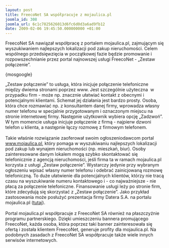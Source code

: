 ```yaml
---
layout: post
title: FreecoNet SA współpracuje z mojaulica.pl
joomla_id: 308
joomla_url: 6c1c7825626013d6fc6d0d3a6ad9fb12
date: 2009-02-06 19:45:50.000000000 +01:00
---
```

FreecoNet SA nawiązał wsp&oacute;łpracę z portalem mojaulica.pl, zajmującym się wyszukiwaniem najlepszych lokalizacji pod zakup nieruchomości. Celem wsp&oacute;lnego przedsięwzięcia w początkowej fazie będzie promowanie i rozpowszechnianie przez portal najnowszej usługi FreecoNet - &bdquo;Zestaw połączenie&rdquo;.<p>{mosgoogle}</p><p>&bdquo;Zestaw połączenie&rdquo; to usługa, kt&oacute;ra inicjuje połączenie telefoniczne między dwiema stronami poprzez www. Jest szczeg&oacute;lnie użyteczna&nbsp; w przypadku firm - może np. znacznie ułatwiać kontakt z obecnymi i potencjalnymi klientami. Schemat jej działania jest bardzo prosty. Osoba, kt&oacute;ra chce rozmawiać np. z konsultantem danej firmy, wprowadza własny numer telefonu w specjalnie przygotowanym i oznaczonym miejscu na stronie internetowej firmy. Następnie użytkownik wybiera opcję &bdquo;Zadzwoń&rdquo;. W tym momencie usługa inicjuje połączenie z firmą - najpierw dzwoni telefon u klienta, a następnie łączy rozmowę z firmowym telefonem. <br /><br />Takie właśnie rozwiązanie zaoferował swoim ogłoszeniodawcom portal <a href="http://www.mojaulica.pl" target="_blank">www.mojaulica.pl</a>, kt&oacute;ry pomaga w wyszukiwaniu najlepszych lokalizacji pod zakup lub wynajem nieruchomości (np. mieszkań, biur). Osoby zainteresowane danym lokalem mogą szybko skontaktować się telefonicznie z agencją nieruchomości, jeśli firma ta w ramach mojaulica.pl korzysta z usługi &bdquo;Zestaw połączenie&rdquo;. Wystarczy jedynie przy wybranym ogłoszeniu wpisać własny numer telefonu i odebrać zainicjowaną rozmowę telefoniczną. To duże ułatwienie dla potencjalnych klient&oacute;w, kt&oacute;rzy nie tracą czasu na wyszukiwanie numeru kontaktowego i - co najważniejsze - nie płacą za połączenie telefoniczne. Finansowanie usługi leży po stronie firm, kt&oacute;re zdecydują się skorzystać z &bdquo;Zestaw połączenie&rdquo;. Jako przykład zastosowania może posłużyć prezentacja firmy Datera S.A. na portalu mojaulica.pl (<a href="http://www.mojaulica.pl/szczegoly-obiektu/5484_DATERA_S_A_" target="_blank">tutaj</a>).<br /><br />Portal mojaulica.pl wsp&oacute;łpracuje z FreecoNet SA r&oacute;wnież na płaszczyźnie programu partnerskiego. Dzięki umieszczeniu bannera promującego FreecoNet, każda osoba, kt&oacute;ra poprzez taki banner zainteresowała się ofertą i została klientem FreecoNet, generuje profity dla mojaulica.pl. Na podobnych zasadach z FreecoNet SA wsp&oacute;łpracuje także wiele innych serwis&oacute;w internetowych.</p>
